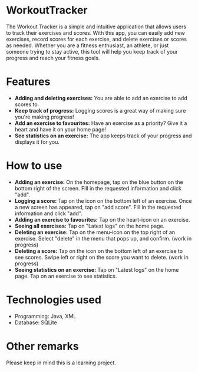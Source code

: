 # WorkoutTracker

The Workout Tracker is a simple and intuitive application that allows users to track their exercises and scores. With this app,
you can easily add new exercises, record scores for each exercise, and delete exercises or scores as needed. Whether you are a fitness enthusiast,
an athlete, or just someone trying to stay active, this tool will help you keep track of your progress and reach your fitness goals.


# Features
* __Adding and deleting exercises:__ You are able to add an exercise to add scores to.
* __Keep track of progress:__ Logging scores is a great way of making sure you're making progress!
* __Add an exercise to favourites:__ Have an exercise as a priority? Give it a heart and have it on your home page!
* __See statistics on an exercise:__ The app keeps track of your progress and displays it for you.

# How to use
* __Adding an exercise:__ On the homepage, tap on the blue button on the bottom right of the screen. Fill in the requested information and click "add".
* __Logging a score:__ Tap on the icon on the bottom left of an exercise. Once a new screen has appeared, tap on "add score". Fill in the requested information and click "add".
* __Adding an exercise to favourites:__ Tap on the heart-icon on an exercise.
* __Seeing all exercises:__ Tap on "Latest logs" on the home page.
* __Deleting an exercise:__ Tap on the menu-icon on the top right of an exercise. Select "delete" in the menu that pops up, and confirm. (work in progress)
* __Deleting a score:__ Tap on the icon on the bottom left of an exercise to see scores. Swipe left or right on the score you want to delete. (work in progress)
* __Seeing statistics on an exercise:__ Tap on "Latest logs" on the home page. Tap on an exercise to see statistics.

# Technologies used
* Programming: Java, XML
* Database: SQLite

# Other remarks
Please keep in mind this is a learning project. 
